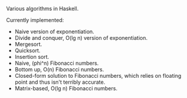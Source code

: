 Various algorithms in Haskell.

Currently implemented:
* Naive version of exponentiation.
* Divide and conquer, O(lg n) version of exponentiation. 
* Mergesort.
* Quicksort.
* Insertion sort.
* Naive, (phi^n) Fibonacci numbers.
* Bottom up, O(n) Fibonacci numbers.
* Closed-form solution to Fibonacci numbers, which relies on floating point and thus isn't terribly accurate.
* Matrix-based, O(lg n) Fibonacci numbers.
